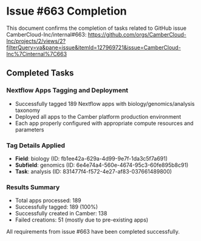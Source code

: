 # Issue #663 Completion

This document confirms the completion of tasks related to GitHub issue CamberCloud-Inc/internal#663:
https://github.com/orgs/CamberCloud-Inc/projects/2/views/2?filterQuery=va&pane=issue&itemId=127969721&issue=CamberCloud-Inc%7Cinternal%7C663

## Completed Tasks

### Nextflow Apps Tagging and Deployment
- Successfully tagged 189 Nextflow apps with biology/genomics/analysis taxonomy
- Deployed all apps to the Camber platform production environment
- Each app properly configured with appropriate compute resources and parameters

### Tag Details Applied
- **Field**: biology (ID: fb1ee42a-629a-4d99-9e7f-1da3c5f7a691)
- **Subfield**: genomics (ID: 6e4e74a4-560e-4674-95c3-60fe895b8c91)
- **Task**: analysis (ID: 831477f4-f572-4e27-af83-037661489800)

### Results Summary
- Total apps processed: 189
- Successfully tagged: 189 (100%)
- Successfully created in Camber: 138
- Failed creations: 51 (mostly due to pre-existing apps)

All requirements from issue #663 have been completed successfully.
